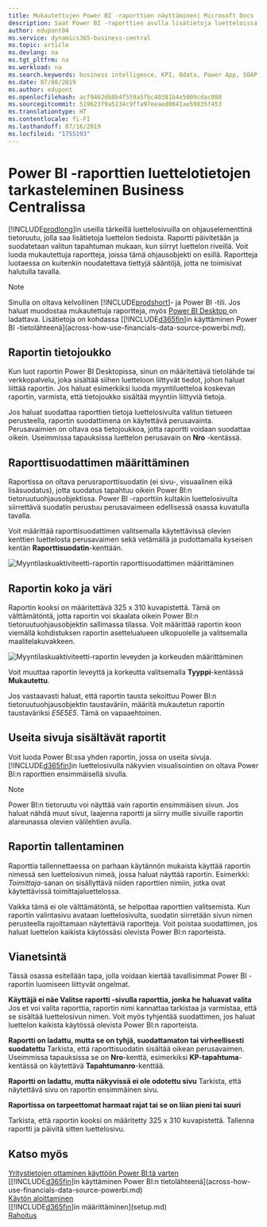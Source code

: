 ```yaml
---
title: Mukautettujen Power BI -raporttien näyttäminen| Microsoft Docs
description: Saat Power BI -raporttien avulla lisätietoja luetteloissa olevista tiedoista.
author: edupont04
ms.service: dynamics365-business-central
ms.topic: article
ms.devlang: na
ms.tgt_pltfrm: na
ms.workload: na
ms.search.keywords: business intelligence, KPI, Odata, Power App, SOAP, analysis
ms.date: 07/08/2019
ms.author: edupont
ms.openlocfilehash: acf9462db8b4f559a5fbc40381b4e5009cdac088
ms.sourcegitcommit: 519623f9a5134c9ffa97eeaed0841ae59835f453
ms.translationtype: HT
ms.contentlocale: fi-FI
ms.lasthandoff: 07/16/2019
ms.locfileid: "1755193"
---
```

# <a name="viewing-list-data-in-power-bi-reports-in-business-central"></a>Power BI -raporttien luettelotietojen tarkasteleminen Business Centralissa

[!INCLUDE[prodlong](includes/prodlong.md)]in useilla tärkeillä luettelosivuilla on ohjauselementtinä tietoruutu, jolla saa lisätietoja luettelon tiedoista. Raportti päivitetään ja suodatetaan valitun tapahtuman mukaan, kun siirryt luettelon riveillä. Voit luoda mukautettuja raportteja, joissa tämä ohjausobjekti on esillä. Raportteja luotaessa on kuitenkin noudatettava tiettyjä sääntöjä, jotta ne toimisivat halutulla tavalla.  

> [!NOTE]  
> Sinulla on oltava kelvollinen [!INCLUDE[prodshort](includes/prodshort.md)]- ja Power BI -tili. Jos haluat muodostaa mukautettuja raportteja, myös [Power BI Desktop ](https://powerbi.microsoft.com/en-us/desktop/) on ladattava. Lisätietoja on kohdassa [[!INCLUDE[d365fin](includes/d365fin_md.md)]in käyttäminen Power BI -tietolähteenä](across-how-use-financials-data-source-powerbi.md).  

## <a name="report-data-set"></a>Raportin tietojoukko
Kun luot raportin Power BI Desktopissa, sinun on määritettävä tietolähde tai verkkopalvelu, joka sisältää siihen luetteloon liittyvät tiedot, johon haluat liittää raportin. Jos haluat esimerkiksi luoda myyntiluetteloa koskevan raportin, varmista, että tietojoukko sisältää myyntiin liittyviä tietoja.  

Jos haluat suodattaa raporttien tietoja luettelosivulta valitun tietueen perusteella, raportin suodattimena on käytettävä perusavainta. Perusavaimien on oltava osa tietojoukkoa, jotta raportti voidaan suodattaa oikein. Useimmissa tapauksissa luettelon perusavain on **Nro** -kentässä.  

## <a name="defining-the-report-filter"></a>Raporttisuodattimen määrittäminen
Raportissa on oltava perusraporttisuodatin (ei sivu-, visuaalinen eikä lisäsuodatus), jotta suodatus tapahtuu oikein Power BI:n tietoruutuohjausobjektissa. Power BI -raporttiin kultakin luettelosivulta siirrettävä suodatin perustuu perusavaimeen edellisessä osassa kuvatulla tavalla.  

Voit määrittää raporttisuodattimen valitsemalla käytettävissä olevien kenttien luettelosta perusavaimen sekä vetämällä ja pudottamalla kyseisen kentän **Raporttisuodatin**-kenttään.  

![Myyntilaskuaktiviteetti-raportin raporttisuodattimen määrittäminen](./media/across-how-use-powerbi-reports-factbox/financials-powerbi-report-filter.png)

## <a name="report-size-and-color"></a>Raportin koko ja väri
Raportin kooksi on määritettävä 325 x 310 kuvapistettä. Tämä on välttämätöntä, jotta raportin voi skaalata oikein Power BI:n tietoruutuohjausobjektin sallimassa tilassa. Voit määrittää raportin koon viemällä kohdistuksen raportin asettelualueen ulkopuolelle ja valitsemalla maalitelakuvakkeen.

![Myyntilaskuaktiviteetti-raportin leveyden ja korkeuden määrittäminen](./media/across-how-use-powerbi-reports-factbox/financials-powerbi-report-sizing.png)

Voit muuttaa raportin leveyttä ja korkeutta valitsemalla **Tyyppi**-kentässä **Mukautettu**.

Jos vastaavasti haluat, että raportin tausta sekoittuu Power BI:n tietoruutuohjausobjektin taustaväriin, määritä mukautetun raportin taustaväriksi *E5E5E5*. Tämä on vapaaehtoinen.  

## <a name="reports-with-multiple-pages"></a>Useita sivuja sisältävät raportit
Voit luoda Power BI:ssa yhden raportin, jossa on useita sivuja. [!INCLUDE[d365fin](includes/d365fin_md.md)]in luettelosivulla näkyvien visualisointien on oltava Power BI:n raporttien ensimmäisellä sivulla.  

> [!NOTE]  
> Power BI:n tietoruutu voi näyttää vain raportin ensimmäisen sivun. Jos haluat nähdä muut sivut, laajenna raportti ja siirry muille sivuille raportin alareunassa olevien välilehtien avulla.  

## <a name="saving-your-report"></a>Raportin tallentaminen

Raporttia tallennettaessa on parhaan käytännön mukaista käyttää raportin nimessä sen luettelosivun nimeä, jossa haluat näyttää raportin. Esimerkki: *Toimittaja*-sanan on sisällyttävä niiden raporttien nimiin, jotka ovat käytettävissä toimittajaluettelossa.  

Vaikka tämä ei ole välttämätöntä, se helpottaa raporttien valitsemista. Kun raportin valintasivu avataan luettelosivulta, suodatin siirretään sivun nimen perusteella rajoittamaan näytettäviä raportteja.  Voit poistaa suodattimen, jos haluat luettelon kaikista käytössäsi olevista Power BI:n raporteista.  

## <a name="troubleshooting"></a>Vianetsintä
Tässä osassa esitellään tapa, jolla voidaan kiertää tavallisimmat Power BI -raportin luomiseen liittyvät ongelmat.  

**Käyttäjä ei näe Valitse raportti -sivulla raporttia, jonka he haluavat valita** Jos et voi valita raporttia, raportin nimi kannattaa tarkistaa ja varmistaa, että se sisältää luettelosivun nimen. Voit myös tyhjentää suodattimen, jos haluat luettelon kaikista käytössä olevista Power BI:n raporteista.  

**Raportti on ladattu, mutta se on tyhjä, suodattamaton tai virheellisesti suodatettu** Tarkista, että raporttisuodatin sisältää oikean perusavaimen. Useimmissa tapauksissa se on **Nro**-kenttä, esimerkiksi **KP-tapahtuma**-kentässä on käytettävä **Tapahtumanro**-kenttää.

**Raportti on ladattu, mutta näkyvissä ei ole odotettu sivu** Tarkista, että näytettävä sivu on raportin ensimmäinen sivu.  

**Raportissa on tarpeettomat harmaat rajat tai se on liian pieni tai suuri**

Tarkista, että raportin kooksi on määritetty 325 x 310 kuvapistettä. Tallenna raportti ja päivitä sitten luettelosivu.  

## <a name="see-also"></a>Katso myös

[Yritystietojen ottaminen käyttöön Power BI:tä varten](admin-powerbi.md)  
[[!INCLUDE[d365fin](includes/d365fin_md.md)]in käyttäminen Power BI:n tietolähteenä](across-how-use-financials-data-source-powerbi.md)  
[Käytön aloittaminen](product-get-started.md)  
[[!INCLUDE[d365fin](includes/d365fin_md.md)]in määrittäminen](setup.md)  
[Rahoitus](finance.md)  

